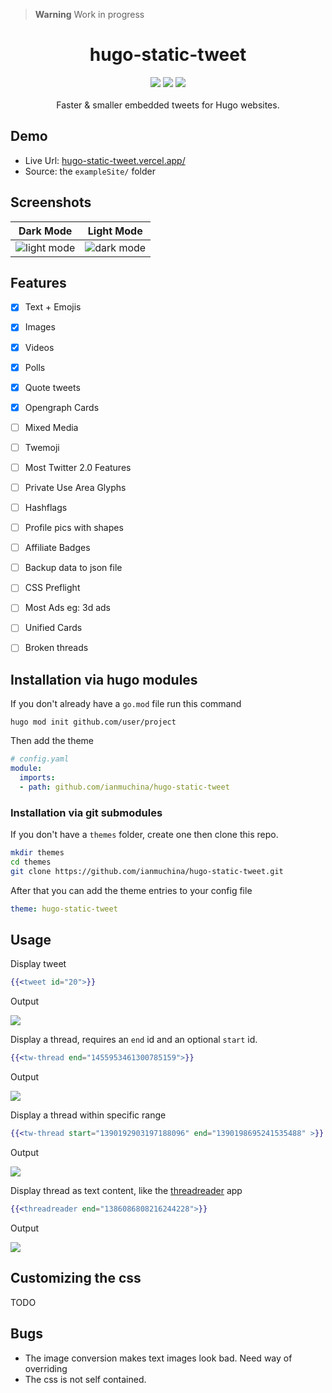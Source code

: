 > **Warning** Work in progress

<h1 align="center">hugo-static-tweet</h1>
<p align="center">
  
  <img src="https://i.imgur.com/8rQXEt4.png">
  <img src="https://img.shields.io/github/repo-size/ianmuchina/hugo-static-tweet?color=blue">
  <img src="https://img.shields.io/badge/License-MIT-green.svg">
  <br>
  <br>
  Faster & smaller embedded tweets for Hugo websites.  
</p>



## Demo
- Live Url: [hugo-static-tweet.vercel.app/](https://hugo-static-tweet.vercel.app/)
- Source: the `exampleSite/` folder
## Screenshots


| Dark Mode | Light Mode |
| ----------------------------------------------------- | --------------------------------------------- |
| ![light mode](https://i.imgur.com/elJLuwA.png) | ![dark mode](https://i.imgur.com/SyGmlUu.png) |

## Features
- [x] Text + Emojis
- [x] Images
- [x] Videos
- [x] Polls
- [x] Quote tweets
- [x] Opengraph Cards
- [ ] Mixed Media
- [ ] Twemoji
- [ ] Most Twitter 2.0 Features
- [ ] Private Use Area Glyphs
- [ ] Hashflags
- [ ] Profile pics with shapes
- [ ] Affiliate Badges
- [ ] Backup data to json file
- [ ] CSS Preflight
- [ ] Most Ads eg: 3d ads
- [ ] Unified Cards
- [ ] Broken threads


## Installation via hugo modules

If you don't already have a `go.mod` file run this command

```
hugo mod init github.com/user/project
```

Then add the theme

```yaml
# config.yaml
module:
  imports:
  - path: github.com/ianmuchina/hugo-static-tweet
```

### Installation via git submodules

If you don't have a `themes` folder, create one then clone
this repo.

```bash
mkdir themes 
cd themes
git clone https://github.com/ianmuchina/hugo-static-tweet.git
```

After that you can add the theme entries to your config file 

```yaml
theme: hugo-static-tweet
```


## Usage

Display tweet

```handlebars
{{<tweet id="20">}}
```
Output

![](https://i.imgur.com/OkzdGyp.png)

Display a thread, requires an `end` id and an optional `start` id.
```handlebars
{{<tw-thread end="1455953461300785159">}}
```
Output 

![](https://i.imgur.com/SpWerrK.png)

Display a thread within specific range
```handlebars
{{<tw-thread start="1390192903197188096" end="1390198695241535488" >}}
```
Output 

![](https://i.imgur.com/r4CAwtm.png)

Display thread as text content, like the [threadreader](https://threadreaderapp.com/) app

```handlebars
{{<threadreader end="1386086808216244228">}}
```

Output

![](https://i.imgur.com/W0Wd4Fa.png)

## Customizing the css
TODO

## Bugs

- The image conversion makes text images look bad. Need way of overriding
- The css is not self contained.
